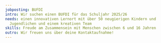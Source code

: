 ```yaml
---
jobposting: BUFDI
intro: W﻿ir suchen einen BUFDI für das Schuljahr 2025/26
needs: e﻿inen innovativen Lernort mit über 50 neugierigen Kindern und
  Jugendlichen und einem kreativen Team
skills: F﻿reude am Zusammensein mit Menschen zwischen 6 und 16 Jahren
outro: W﻿ir freuen uns über deine Kontaktaufnahme!
---
```

